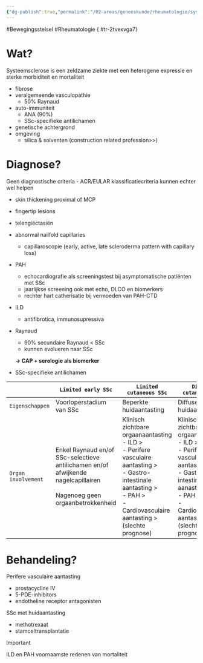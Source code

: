 ```yaml
---
{"dg-publish":true,"permalink":"/02-areas/geneeskunde/rheumatologie/systeemsclerose/","noteIcon":"","created":"2024-11-24T10:55:33.604+01:00","updated":"2024-12-31T16:51:47.946+01:00"}
---
```


#Bewegingsstelsel #Rheumatologie
{ #tr-2tvexvga7}



# Wat?

Systeemsclerose is een zeldzame ziekte met een heterogene expressie en sterke morbiditeit en mortaliteit

- fibrose
- veralgemeende vasculopathie
    - 50% Raynaud
- auto-immuniteit
    - ANA (90%)
    - SSc-specifieke antilichamen
- genetische achtergrond
- omgeving
    - silica & solventen (construction related profession>>)

# Diagnose?

Geen diagnostische criteria - ACR/EULAR klassificatiecriteria kunnen echter wel helpen

- skin thickening proximal of MCP
- fingertip lesions
- telengiëctasiën
- abnormal nailfold capillaries
    - capillaroscopie (early, active, late scleroderma pattern with capillary loss)
- PAH
    - echocardiografie als screeningstest bij asymptomatische patiënten met SSc
    - jaarlijkse screening ook met echo, DLCO en biomerkers
    - rechter hart catherisatie bij vermoeden van PAH-CTD
- ILD
    - antifibrotica, immunosupressiva
- Raynaud
    
    - 90% secundaire Raynaud < SSc
    - kunnen evolueren naar SSc
    
    **→ CAP + serologie als biomerker**
    
- SSc-specifieke antilichamen

|                     | `Limited early SSc`                                                                                                            | `Limited cutaneous SSc`                                                                                                                                                                             | `Diffuse cutaneous Ssc`                                                                                                                                                                                |
| ------------------- | ------------------------------------------------------------------------------------------------------------------------------ | --------------------------------------------------------------------------------------------------------------------------------------------------------------------------------------------------- | ------------------------------------------------------------------------------------------------------------------------------------------------------------------------------------------------------ |
| `Eigenschappen`     | Voorloperstadium van SSc                                                                                                       | Beperkte huidaantasting                                                                                                                                                                             | Diffuse huidaantasting                                                                                                                                                                                 |
| `Organ involvement` | Enkel Raynaud en/of SSc-selectieve antilichamen en/of afwijkende nagelcapillairen  <br>  <br>Nagenoeg geen orgaanbetrokkenheid | Klinisch zichtbare orgaanaantasting  <br>- ILD >  <br>- Perifere vasculaire aantasting >  <br>- Gastro-intestinale aantasting >  <br>- PAH >  <br>- Cardiovasculaire aantasting >(slechte prognose) | Klinisch zichtbare orgaanaantasting  <br>- ILD >>  <br>- Perifere vasculaire aantasting >>  <br>- Gastro-intestinale aanasting >>  <br>- PAH >>  <br>- Cardiovasculaire aantasting >(slechte prognose) |

# Behandeling?

Perifere vasculaire aantasting
- prostacycline IV
- 5-PDE-inhibitors
- endotheline receptor antagonisten


SSc met huidaantasting
- methotrexaat
- stamceltransplantatie

  

> [!important]  
> ILD en PAH voornaamste redenen van mortaliteit
